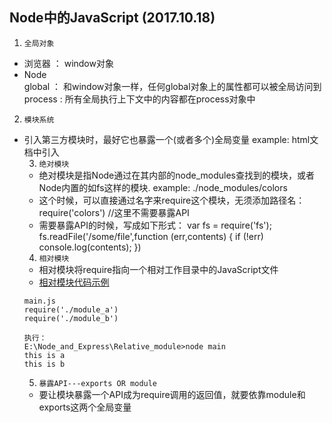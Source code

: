 ## Node中的JavaScript (2017.10.18)
1. `全局对象`
* 浏览器  ： window对象
* Node    
global  ： 和window对象一样，任何global对象上的属性都可以被全局访问到
process :  所有全局执行上下文中的内容都在process对象中

2. `模块系统`
* 引入第三方模块时，最好它也暴露一个(或者多个)全局变量
example:
html文档中引入 <script src="http://code.jquery.com/jquery-1.6.0.js"> 你可以
通过该模块上的jQuery对象来使用：
<script>
    jQuery(function (){
        alert('hello world!');
    });
</script>
3. `绝对模块`
* 绝对模块是指Node通过在其内部的node_modules查找到的模块，或者Node内置的如fs这样的模块.
example:
./node_modules/colors
* 这个时候，可以直接通过名字来require这个模块，无须添加路径名：
  require('colors')  //这里不需要暴露API
* 需要暴露API的时候，写成如下形式：
  var fs = require('fs');
  fs.readFile('/some/file',function (err,contents) {
      if (!err) console.log(contents);
  })
4. `相对模块`
* 相对模块将require指向一个相对工作目录中的JavaScript文件
* [相对模块代码示例](https://github.com/GalenDeng/Node_and_Express/tree/master/Relative_module)
```
main.js
require('./module_a')
require('./module_b')

执行：
E:\Node_and_Express\Relative_module>node main
this is a
this is b
```
5. `暴露API---exports OR module`
* 要让模块暴露一个API成为require调用的返回值，就要依靠module和exports这两个全局变量